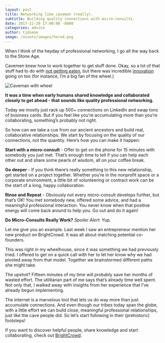 ```yaml
---
layout: post
title: Networking like cavemen (really).
subtitle: Building quality connections with micro-consults.
date: 2017-11-28 17:00:00 -0800
categories: advice
author: tjduane
image: /assets/images/hero4.png
---
```


When I think of the heyday of professional networking, I go all the way back to the Stone Age.

Cavemen knew how to work together to get stuff done. Okay, so a lot of that stuff had to do with [not getting eaten][article1], but there was incredible [innovation][article2] going on too (for instance, I’m a big fan of the wheel.)

![Caveman with wheel][gif1]

**It was a time when early humans shared knowledge and collaborated closely to get ahead - that sounds like quality professional networking.**

Today we mostly just rack up 500+ connections on LinkedIn and swap tons of business cards. But if you feel like you’re accumulating more than you’re collaborating, something’s probably not right.

So how can we take a cue from our ancient ancestors and build real, collaborative relationships. We start by focusing on the quality of our connections, not the quantity. Here’s how you can make it happen:

   **Start with a micro-consult** - Offer to get on the phone for 15 minutes with somebody you just met. That’s enough time to tell if you can help each other out and share some pearls of wisdom, all on your coffee break.

   **Go deeper** - If you think there’s really something to this new relationship, get started on a project together. Whether you’re in the nonprofit space or a corporate environment, a little bit of volunteering or contract work can be the start of a long, happy collaboration.

   **Rinse and Repeat** - Obviously not every micro-consult develops further, but that’s OK! You met somebody new, offered some advice, and had a meaningful professional interaction. You never know when that positive energy will come back around to help you. Go out and do it again!

**Do Micro-Consults Really Work?**
*Spoiler Alert: Yup.*

Let me give you an example.  Last week I saw an entrepreneur mention her new product on BrightCrowd. It was all about matching potential co-founders.

This was right in my wheelhouse, since it was something we had previously tried. I offered to get on a quick call with her to let her know why we had pivoted away from that model. Together we brainstormed different paths she might take.

The upshot? Fifteen minutes of my time will probably save her months of wasted effort. The utilitarian part of me says that’s already time well spent. Not only that, I walked away with insights from her experience that I’ve already begun implementing.

The internet is a marvelous tool that lets us do way more than just accumulate connections.  And even though our tribes today span the globe, with a little effort we can build close, meaningful professional relationships, just like the cave people did. So let’s start following in their (prehistoric) footsteps!

If you want to discover helpful people, share knowledge and start collaborating, check out [BrightCrowd][brightcrowd].   


[brightcrowd]: https://brightcrowd.com
[article1]: https://io9.gizmodo.com/here-are-some-essential-survival-skills-weve-lost-from-1732594841
[article2]: https://www.theguardian.com/science/2012/mar/11/cave-painting-symbols-language-evolution
[gif1]: https://media.giphy.com/media/XvWnor2za5piE/giphy.gif
